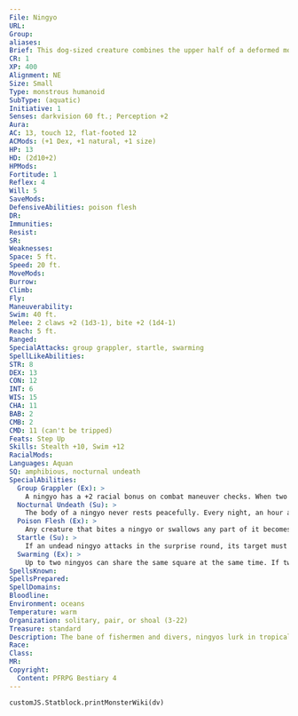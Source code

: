 ```yaml
---
File: Ningyo
URL: 
Group: 
aliases: 
Brief: This dog-sized creature combines the upper half of a deformed monkey with the lower half of a thrashing fish.
CR: 1
XP: 400
Alignment: NE
Size: Small
Type: monstrous humanoid
SubType: (aquatic)
Initiative: 1
Senses: darkvision 60 ft.; Perception +2
Aura: 
AC: 13, touch 12, flat-footed 12
ACMods: (+1 Dex, +1 natural, +1 size)
HP: 13
HD: (2d10+2)
HPMods: 
Fortitude: 1
Reflex: 4
Will: 5
SaveMods: 
DefensiveAbilities: poison flesh
DR: 
Immunities: 
Resist: 
SR: 
Weaknesses: 
Space: 5 ft.
Speed: 20 ft.
MoveMods: 
Burrow: 
Climb: 
Fly: 
Maneuverability: 
Swim: 40 ft.
Melee: 2 claws +2 (1d3-1), bite +2 (1d4-1)
Reach: 5 ft.
Ranged: 
SpecialAttacks: group grappler, startle, swarming
SpellLikeAbilities: 
STR: 8
DEX: 13
CON: 12
INT: 6
WIS: 15
CHA: 11
BAB: 2
CMB: 2
CMD: 11 (can't be tripped)
Feats: Step Up
Skills: Stealth +10, Swim +12
RacialMods: 
Languages: Aquan
SQ: amphibious, nocturnal undeath
SpecialAbilities:
  Group Grappler (Ex): >
    A ningyo has a +2 racial bonus on combat maneuver checks. When two or more ningyos are grappling the same creature, each gains a +1 bonus on grapple combat maneuver checks and a +1 bonus on grapple damage rolls.
  Nocturnal Undeath (Su): >
    The body of a ningyo never rests peacefully. Every night, an hour after sundown, an intact ningyo corpse animates; its type changes to undead (aquatic), and it gains undead immunities, bonus hit points based on its Charisma instead of Constitution, and the startle ability. At dawn, the undead ningyo becomes a corpse again. An undead ningyo knows when the dawn is coming and attempts to find shelter so it is not discovered as a corpse. A ningyo missing a limb, head, or tail does not animate at night, but can do so if reunited with its missing body part. A ningyo corpse that is burned or torn apart and its pieces scattered does not rise as an undead.
  Poison Flesh (Ex): >
    Any creature that bites a ningyo or swallows any part of it becomes poisoned. Ningyo Flesh: Ingested; save Fort DC 12; onset 1 minute; frequency 1/minute for 4 minutes; effect 1d2 Int damage; cure 2 saves.
  Startle (Su): >
    If an undead ningyo attacks in the surprise round, its target must attempt a DC 11 Will save. Success means the target is shaken for 1 round; failure means it is frightened for 1d4 rounds. The target can only be affected by that ningyo's startle once every 24 hours. Creatures with 6 or more Hit Dice are immune to this ability. This is a mind-affecting fear effect. The save DC is Charisma-based.
  Swarming (Ex): >
    Up to two ningyos can share the same square at the same time. If two ningyos in the same square attack the same foe, they are considered to be flanking that foe as if they were in two opposite squares.
SpellsKnown: 
SpellsPrepared: 
SpellDomains: 
Bloodline: 
Environment: oceans
Temperature: warm
Organization: solitary, pair, or shoal (3-22)
Treasure: standard
Description: The bane of fishermen and divers, ningyos lurk in tropical waters, gorging themselves on fish and attacking anything they can sink their tiny fangs into. Primitive, miniature mer-monsters, ningyos are frightening bogeymen of the sea, often attacking seagoers, ships, and fishing tackle out of blind hunger. These terrors swarm by night and can easily drag opponents down to drown amid a swarm of claws and needling teeth. A slain ningyo always returns to life by night, adopting old habits or searching for its killer, and reverting to a corpse at dawn. Sometimes its corpse washes up on shore as a gruesome and fascinating curiosity, animating the next night to attack its would-be collector. A ningyo measures approximately 2 to 2-1/2 feet long from head to tail, and weighs 6 to 9 pounds.
Race: 
Class: 
MR: 
Copyright:
  Content: PFRPG Bestiary 4
---
```

```dataviewjs
customJS.Statblock.printMonsterWiki(dv)
```
